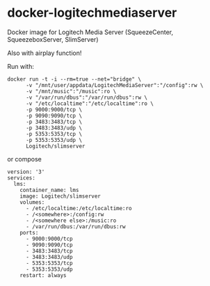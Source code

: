 # docker-logitechmediaserver

Docker image for Logitech Media Server (SqueezeCenter, SqueezeboxServer, SlimServer)

Also with airplay function!

Run with:

```
docker run -t -i --rm=true --net="bridge" \
      -v "/mnt/user/appdata/LogitechMediaServer":"/config":rw \
      -v "/mnt/music":"/music":ro \
      -v "/var/run/dbus":"/var/run/dbus":rw \
      -v "/etc/localtime":"/etc/localtime":ro \
      -p 9000:9000/tcp \
      -p 9090:9090/tcp \
      -p 3483:3483/tcp \
      -p 3483:3483/udp \
      -p 5353:5353/tcp \
      -p 5353:5353/udp \
      Logitech/slimserver
```

or compose
```
version: '3'
services:
  lms:
    container_name: lms
    image: Logitech/slimserver
    volumes:
      - /etc/localtime:/etc/localtime:ro
      - /<somewhere>:/config:rw
      - /<somewhere else>:/music:ro
      - /var/run/dbus:/var/run/dbus:rw
    ports:
      - 9000:9000/tcp
      - 9090:9090/tcp
      - 3483:3483/tcp
      - 3483:3483/udp
      - 5353:5353/tcp
      - 5353:5353/udp
    restart: always
```
